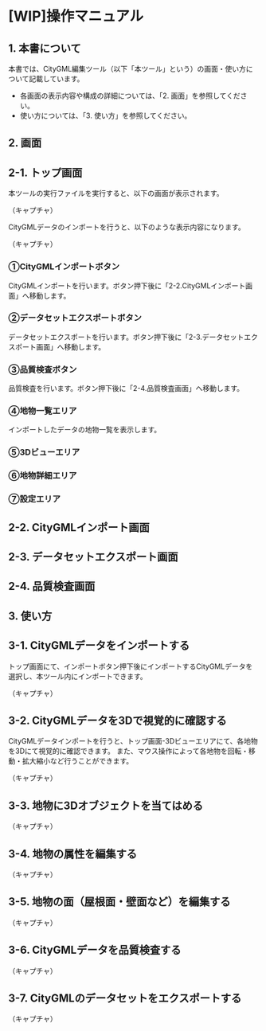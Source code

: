 # [WIP]操作マニュアル

## 1. 本書について
本書では、CityGML編集ツール（以下「本ツール」という）の画面・使い方について記載しています。
- 各画面の表示内容や構成の詳細については、「2. 画面」を参照してください。
- 使い方については、「3. 使い方」を参照してください。

## 2. 画面

## 2-1. トップ画面
本ツールの実行ファイルを実行すると、以下の画面が表示されます。

（キャプチャ）

CityGMLデータのインポートを行うと、以下のような表示内容になります。

（キャプチャ）

### ①CityGMLインポートボタン
CityGMLインポートを行います。ボタン押下後に「2-2.CityGMLインポート画面」へ移動します。
### ②データセットエクスポートボタン
データセットエクスポートを行います。ボタン押下後に「2-3.データセットエクスポート画面」へ移動します。
### ③品質検査ボタン
品質検査を行います。ボタン押下後に「2-4.品質検査画面」へ移動します。
### ④地物一覧エリア
インポートしたデータの地物一覧を表示します。

### ⑤3Dビューエリア
### ⑥地物詳細エリア
### ⑦設定エリア

## 2-2. CityGMLインポート画面

## 2-3. データセットエクスポート画面

## 2-4. 品質検査画面


## 3. 使い方

## 3-1. CityGMLデータをインポートする
トップ画面にて、インポートボタン押下後にインポートするCityGMLデータを選択し、本ツール内にインポートできます。

（キャプチャ）

## 3-2. CityGMLデータを3Dで視覚的に確認する
CityGMLデータインポートを行うと、トップ画面-3Dビューエリアにて、各地物を3Dにて視覚的に確認できます。
また、マウス操作によって各地物を回転・移動・拡大縮小など行うことができます。

（キャプチャ）

## 3-3. 地物に3Dオブジェクトを当てはめる

（キャプチャ）

## 3-4. 地物の属性を編集する


（キャプチャ）

## 3-5. 地物の面（屋根面・壁面など）を編集する

（キャプチャ）

## 3-6. CityGMLデータを品質検査する

（キャプチャ）

## 3-7. CityGMLのデータセットをエクスポートする

（キャプチャ）
